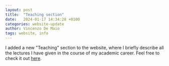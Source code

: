 ```yaml
---
layout: post
title:  "Teaching section"
date:   2024-01-17 14:34:28 +0100
categories: website-update
author: Vincenzo De Maio
tags: website, info
---
```

I added a new "Teaching" section to the website, where I briefly describe all the lectures I have given in the course of my academic career. Feel free to check it out [here](/teaching/).
